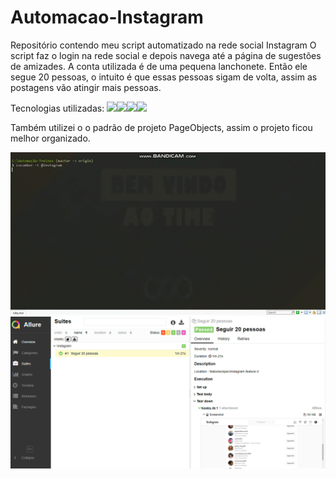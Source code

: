 # Automacao-Instagram
Repositório contendo meu script automatizado na rede social Instagram
O script faz o login na rede social e depois navega até a página de sugestões de amizades. A conta utilizada é de uma pequena lanchonete.
Então ele segue 20 pessoas, o intuito é que essas pessoas sigam de volta, assim as postagens vão atingir mais pessoas.

Tecnologias utilizadas: 
![](https://img.shields.io/badge/Framework-Selenium-green)![](https://img.shields.io/badge/Framework-Cucumber-yellowgreen)![](https://img.shields.io/badge/Language-Gherkin-brightgreen)![](https://img.shields.io/badge/Language-Ruby-red)

Também utilizei o o padrão de projeto PageObjects, assim o projeto ficou melhor organizado.

![Alt Text](https://github.com/FernandoSilva11/Automacao-Ruby/blob/main/Automacao-Ruby/Instagram/demonstra%C3%A7%C3%A3o_instagram.gif)
![Alt Text](https://github.com/FernandoSilva11/Automacao-Ruby/blob/main/Automacao-Ruby/Instagram/logs/allure-report.PNG)
